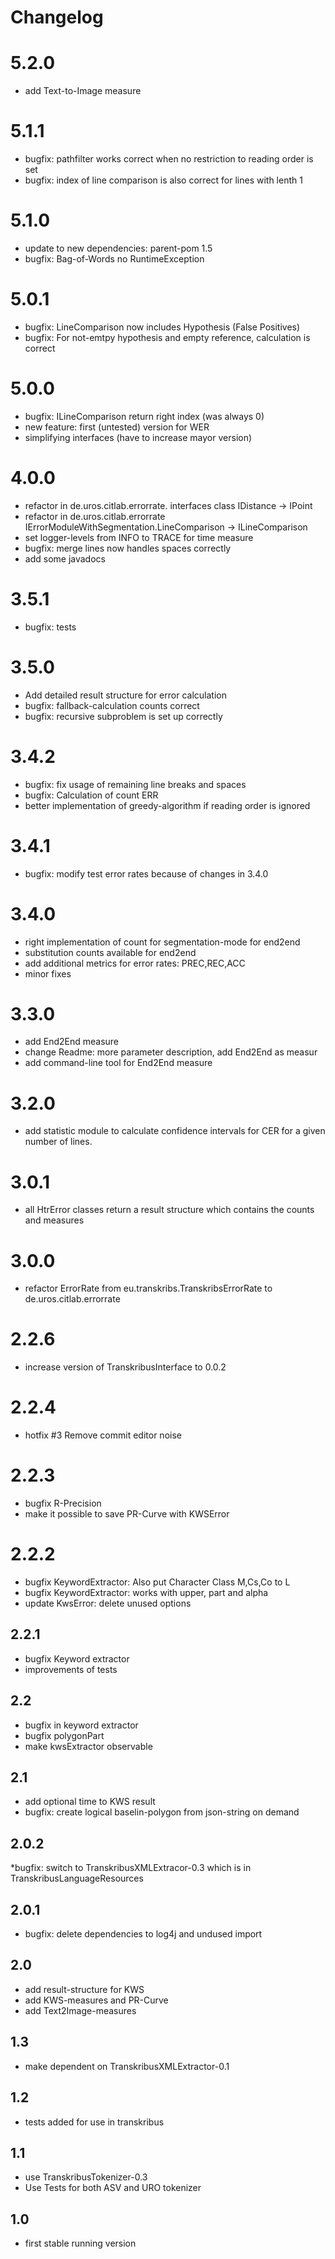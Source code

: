 
# Changelog

# 5.2.0
* add Text-to-Image measure

# 5.1.1
* bugfix: pathfilter works correct when no restriction to reading order is set
* bugfix: index of line comparison is also correct for lines with lenth 1

# 5.1.0
* update to new dependencies: parent-pom 1.5
* bugfix: Bag-of-Words no RuntimeException

# 5.0.1
* bugfix: LineComparison now includes Hypothesis (False Positives)
* bugfix: For not-emtpy hypothesis and empty reference, calculation is correct

# 5.0.0
* bugfix: ILineComparison return right index (was always 0)
* new feature: first (untested) version for WER
* simplifying interfaces (have to increase mayor version)

# 4.0.0
* refactor in de.uros.citlab.errorrate. interfaces class IDistance -> IPoint
* refactor in de.uros.citlab.errorrate IErrorModuleWithSegmentation.LineComparison -> ILineComparison
* set logger-levels from INFO to TRACE for time measure
* bugfix: merge lines now handles spaces correctly
* add some javadocs

# 3.5.1
* bugfix: tests

# 3.5.0
* Add detailed result structure for error calculation
* bugfix: fallback-calculation counts correct
* bugfix: recursive subproblem is set up correctly

# 3.4.2
* bugfix: fix usage of remaining line breaks and spaces
* bugfix: Calculation of count ERR
* better implementation of greedy-algorithm if reading order is ignored

# 3.4.1
* bugfix: modify test error rates because of changes in 3.4.0 

# 3.4.0
* right implementation of count for segmentation-mode for end2end
* substitution counts available for end2end
* add additional metrics for error rates: PREC,REC,ACC
* minor fixes

# 3.3.0
* add End2End measure
* change Readme: more parameter description, add End2End as measur
* add command-line tool for End2End measure  

# 3.2.0
* add statistic module to calculate confidence intervals for CER for a given number of lines.

# 3.0.1
* all HtrError classes return a result structure which contains the counts and measures

# 3.0.0
* refactor ErrorRate from eu.transkribs.TranskribsErrorRate to de.uros.citlab.errorrate

# 2.2.6
* increase version of TranskribusInterface to 0.0.2

# 2.2.4
* hotfix #3 Remove commit editor noise

# 2.2.3
* bugfix R-Precision
* make it possible to save PR-Curve with KWSError

# 2.2.2
* bugfix KeywordExtractor: Also put Character Class M,Cs,Co to L
* bugfix KeywordExtractor: works with upper, part and alpha
* update KwsError: delete unused options
## 2.2.1
* bugfix Keyword extractor
* improvements of tests

## 2.2
* bugfix in keyword extractor
* bugfix polygonPart
* make kwsExtractor observable

## 2.1
* add optional time to KWS result
* bugfix: create logical baselin-polygon from json-string on demand

## 2.0.2
*bugfix: switch to TranskribusXMLExtracor-0.3 which is in TranskribusLanguageResources

## 2.0.1
* bugfix: delete dependencies to log4j and undused import

## 2.0
* add result-structure for KWS
* add KWS-measures and PR-Curve
* add Text2Image-measures

## 1.3
* make dependent on TranskribusXMLExtractor-0.1

## 1.2
* tests added for use in transkribus

## 1.1
* use TranskribusTokenizer-0.3 
* Use Tests for both ASV and URO tokenizer

## 1.0
* first stable running version
